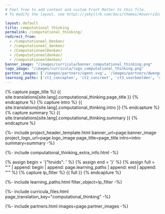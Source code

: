 ```yaml
---
# Feel free to add content and custom Front Matter to this file.
# To modify the layout, see https://jekyllrb.com/docs/themes/#overriding-theme-defaults

layout: default
title: computational thinking
permalink: /computational_thinking/
redirect_from: 
  - /Computationeel_Denken/
  - /computationeel_denken/
  - /ComputationeelDenken/
  - /Computationeeldenken/
  - /computationeeldenken/
banner_image: "/images/curricula/banner_computational_thinking.png"
logo_image: "/images/curricula/logo_computational_thinking.png"
partner_images: ['/images/partners/ugent.svg', '/images/partners/dwengo.png', '/images/partners/pov.jpeg', '/images/partners/hogent.svg', '/images/partners/istem.png', '/images/partners/vlaanderen.svg']
learning_paths: ['ct1_concepten', 'ct2_concreet', 'ct3_voorbeelden', 'ct6_cases', 'ct9_impact', 'ct10_bebras', 'ct8_eindtermen', 'ct7_historiek', 'ct5_kijkwijzer', 'ct4_evaluatiekader']
---
```


{% capture page_title %} {{ site.translations[site.lang].computational_thinking.page_title }} {% endcapture %}
{% capture intro %} {{ site.translations[site.lang].computational_thinking.intro }} {% endcapture %}
{% capture summary %} {{ site.translations[site.lang].computational_thinking.summary }} {% endcapture %}

{%- include project_header_template.html banner_url=page.banner_image project_logo_url=page.logo_image
page_title=page_title
intro=intro
summary=summary
-%}

{%- include computational_thinking_extra_info.html -%}

{% assign begin = '{"hruids": ' %}
{% assign end = '}' %}
{% assign full = "'" | append: begin | append: page.learning_paths | append: end | append: "'" %}
{% capture lp_filter %} {{ full }} {% endcapture %}

{%- include learning_paths.html filter_object=lp_filter -%}

{%- include curricula_files.html page_translation_key="computational_thinking" -%}

{%- include partners.html images=page.partner_images -%}